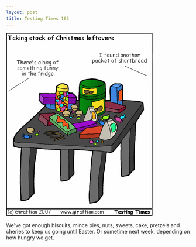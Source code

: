 ```yaml
---
layout: post
title: Testing Times 163
---
```

<img src="/images/tt0163.png">

We've got enough biscuits, mince pies, nuts, sweets, cake, pretzels and cheries to keep us going until Easter. Or sometime next week, depending on how hungry we get.